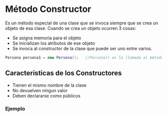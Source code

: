 # Método Constructor
Es un método especial de una clase que se invoca siempre que se crea un objeto de esa clase.
Cuando se crea un objeto ocurren 3 cosas:
- Se asigna memoria para el objeto
- Se inicializan los atributos de ese objeto
- Se invoca al constructor de la clase que puede ser uno entre varios.
```java
Persona persona1 = new Persona();   //Persona() es la llamada al método constructo de la clase Persona
```
## Características de los Constructores
- Tienen el mismo nombre de la clase
- No devuelven ningun valor
- Deben declararse como públicos
### Ejemplo
```java

```
